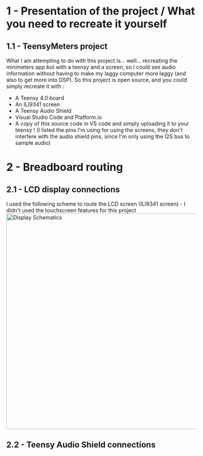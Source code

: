 # 1 - Presentation of the project / What you need to recreate it yourself
## 1.1 - TeensyMeters project
What I am attempting to do with this project is... well... recreating the minimeters app but with a teensy and a screen, so I could see audio information without having to make my laggy computer more laggy (and also to get more into DSP).
So this project is open source, and you could simply recreate it with : 
- A Teensy 4.0 board
- An ILI9341 screen
- A Teensy Audio Shield
- Visual Studio Code and Platform.io
- A copy of this source code in VS code and simply uploading it to your teensy ! (I listed the pins I'm using for using the screens, they don't interfere with the audio shield pins, since I'm only using the I2S bus to sample audio)


# 2 - Breadboard routing
## 2.1 - LCD display connections
I used the following scheme to route the LCD screen (ILI9341 screen) - I didn't used the touchscreen features for this project
<img width="1535" height="572" alt="Display Schematics" src="https://github.com/user-attachments/assets/2e32194e-9094-4bf9-8446-18eb0c0a96b8" />
## 2.2 - Teensy Audio Shield connections
